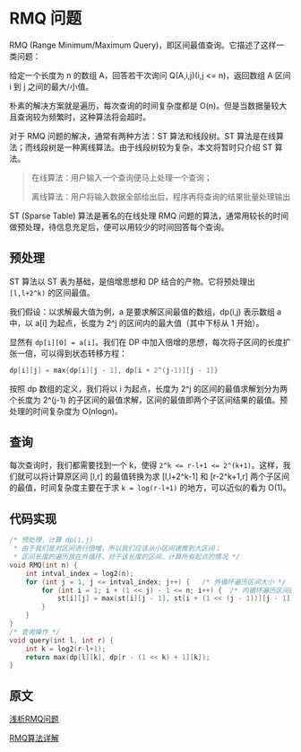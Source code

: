 # RMQ 问题

RMQ (Range Minimum/Maximum Query)，即区间最值查询。它描述了这样一类问题：

给定一个长度为 n 的数组 A，回答若干次询问 Q(A,i,j)(i,j <= n)，返回数组 A 区间 i 到 j 之间的最大/小值。

朴素的解决方案就是遍历，每次查询的时间复杂度都是 O(n)。但是当数据量较大且查询较为频繁时，这种算法将会超时。

对于 RMQ 问题的解决，通常有两种方法：ST 算法和线段树。ST 算法是在线算法；而线段树是一种离线算法。由于线段树较为复杂，本文将暂时只介绍 ST 算法。

> 在线算法：用户输入一个查询便马上处理一个查询；
>
> 离线算法：用户将输入数据全部给出后，程序再将查询的结果批量处理输出

ST (Sparse Table) 算法是著名的在线处理 RMQ 问题的算法，通常用较长的时间做预处理，待信息充足后，便可以用较少的时间回答每个查询。

## 预处理

ST 算法以 ST 表为基础，是倍增思想和 DP 结合的产物。它将预处理出 `[l,l+2^k)` 的区间最值。

我们假设：以求解最大值为例，a 是要求解区间最值的数组，dp(i,j) 表示数组 a 中，以 a[i] 为起点，长度为 2^j 的区间内的最大值（其中下标从 1 开始）。

显然有 `dp[i][0] = a[i]`。我们在 DP 中加入倍增的思想，每次将子区间的长度扩张一倍，可以得到状态转移方程：

```c
dp[i][j] = max{dp[i][j - 1], dp[i + 2^(j-1)][j - 1]}
```

按照 dp 数组的定义，我们将以 i 为起点，长度为 2^j 的区间的最值求解划分为两个长度为 2^(j-1) 的子区间的最值求解，区间的最值即两个子区间结果的最值。预处理的时间复杂度为 O(nlogn)。

## 查询

每次查询时，我们都需要找到一个 k，使得 `2^k <= r-l+1 <= 2^(k+1)`。这样，我们就可以将计算原区间 [l,r] 的最值转换为求 [l,l+2^k-1] 和 [r-2^k+1,r] 两个子区间的最值，时间复杂度主要在于求 `k = log(r-l+1)` 的地方，可以近似的看为 O(1)。

## 代码实现

```C
/* 预处理，计算 dp(i,j)
 * 由于我们是对区间进行倍增，所以我们应该从小区间递推到大区间；
 * 区间长度的遍历放在外循环，对于该长度的区间，计算所有起点的情况 */
void RMQ(int n) {
    int intval_index = log2(n);
    for (int j = 1, j <= intval_index; j++) {   /* 外循环遍历区间大小 */
        for (int i = 1; i + (1 << j) - 1 <= n; i++) {  /* 内循环遍历区间的起始位置 */
            st[i][j] = max(st[i][j - 1], st[i + (1 << (j - 1))][j - 1]);
        }
    }
}
/* 查询操作 */
void query(int l, int r) {
    int k = log2(r-l+1);
    return max(dp[l][k], dp[r - (1 << k) + 1][k]);
}
```

## 原文

[浅析RMQ问题](https://zhuanlan.zhihu.com/p/396562513)

[RMQ算法详解](https://www.cnblogs.com/yoke/p/6949838.html)